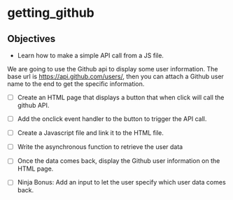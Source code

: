 # getting_github

## Objectives

- Learn how to make a simple API call from a JS file.

We are going to use the Github api to display some user information.  The base url is https://api.github.com/users/, then you can attach a Github user name to the end to get the specific information. 


- [ ] Create an HTML page that displays a button that when click will call the github API.

- [ ] Add the onclick event handler to the button to trigger the API call.

- [ ] Create a Javascript file and link it to the HTML file.

- [ ] Write the asynchronous function to retrieve the user data

- [ ] Once the data comes back, display the Github user information on the HTML page.

- [ ] Ninja Bonus: Add an input to let the user specify which user data comes back.

